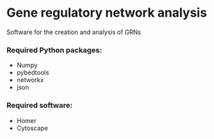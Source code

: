# Gene regulatory network analysis

<p>Software for the creation and analysis of GRNs</p>

### Required Python packages:
* Numpy
* pybedtools
* networkx
* json

### Required software:
* Homer
* Cytoscape
